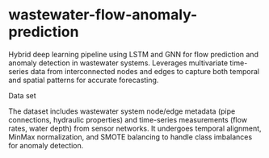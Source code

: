 # wastewater-flow-anomaly-prediction
Hybrid deep learning pipeline using LSTM and GNN for flow prediction and anomaly detection in wastewater systems. Leverages multivariate time-series data from interconnected nodes and edges to capture both temporal and spatial patterns for accurate forecasting.

Data set

The dataset includes wastewater system node/edge metadata (pipe connections, hydraulic properties) and time-series measurements (flow rates, water depth) from sensor networks. It undergoes temporal alignment, MinMax normalization, and SMOTE balancing to handle class imbalances for anomaly detection.


